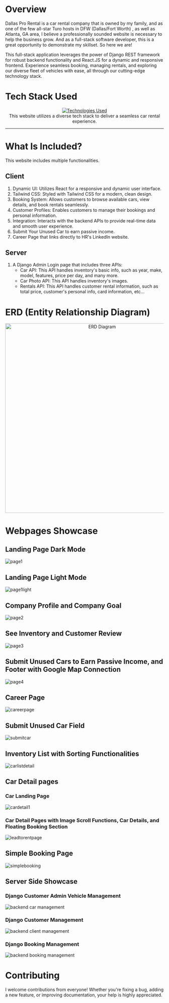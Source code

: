 # Overview

Dallas Pro Rental is a car rental company that is owned by my family, and as one of the few all-star Turo hosts in DFW (Dallas/Fort Worth) , as well as Atlanta, GA area, I believe a professionally sounded website is necessary to help the business grow. And as a full-stack software developer, this is a great opportunity to demonstrate my skillset. So here we are!

This full-stack application leverages the power of Django REST framework for robust backend functionality and React.JS for a dynamic and responsive frontend. Experience seamless booking, managing rentals, and exploring our diverse fleet of vehicles with ease, all through our cutting-edge technology stack.

# Tech Stack Used

<div align="center">
  <a href="https://dallasprorental.com">
    <img src="https://github-readme-tech-stack.vercel.app/api/cards?title=Technologies+Used&align=center&titleAlign=center&fontSize=20&lineHeight=10&lineCount=2&theme=ayu&width=450&bg=%25230B0E14&titleColor=%231c9eff&line1=react%2Creact%2Cauto%3Bhtml5%2Chtml5%2Cauto%3Btailwindcss%2Ctailwind%2Cauto%3Bjavascript%2Cjavascript%2Cauto%3B&line2=python%2Cpython%2Cauto%3Bdjango%2Cdjango%2Cauto%3Bsqlite%2Csqlite%2Cauto%3Bjazzmin%2Cjazzmin%2Cauto%3B" alt="Technologies Used" />
  </a>
</div>

<div align="center">
  This website utilizes a diverse tech stack to deliver a seamless car rental experience.
</div>

<hr>

# What Is Included?

This website includes multiple functionalities.

## Client
1. Dynamic UI: Utilizes React for a responsive and dynamic user interface.
2. Tailwind CSS: Styled with Tailwind CSS for a modern, clean design.
3. Booking System: Allows customers to browse available cars, view details, and book rentals seamlessly.
4. Customer Profiles: Enables customers to manage their bookings and personal information.
5. Integration: Interacts with the backend APIs to provide real-time data and smooth user experience.
6. Submit Your Unused Car to earn passive income.
7. Career Page that links directly to HR's LinkedIn website.

## Server
1. A Django Admin Login page that includes three APIs:
   - Car API: This API handles inventory's basic info, such as year, make, model, features, price per day, and many more.
   - Car Photo API: This API handles inventory's images.
   - Rentals API: This API handles customer rental information, such as total price, customer's personal info, card information, etc...

# ERD (Entity Relationship Diagram)

<div align="center">
  <img src="https://github.com/jiamliu/dallasprorental/assets/139939637/c512430d-3401-4b1c-9bf5-a86fb1f0c3f3" alt="ERD Diagram" width="600" />
</div>

# Webpages Showcase

## Landing Page Dark Mode
![page1](https://github.com/jiamliu/dallasprorental/assets/139939637/9cfa944d-1904-4b9e-9776-0717527885c4)

## Landing Page Light Mode
![page1light](https://github.com/jiamliu/dallasprorental/assets/139939637/c95371f7-d667-4c73-a045-89f4df2c7770)

## Company Profile and Company Goal
![page2](https://github.com/jiamliu/dallasprorental/assets/139939637/ab6a2364-a7fd-4321-8fc5-548db2cdd587)

## See Inventory and Customer Review
![page3](https://github.com/jiamliu/dallasprorental/assets/139939637/2d4b2f6f-1be2-4e12-85af-ff3f5724ff28)

## Submit Unused Cars to Earn Passive Income, and Footer with Google Map Connection
![page4](https://github.com/jiamliu/dallasprorental/assets/139939637/b19e9c66-4800-426e-b4e5-64535a8cadfe)

## Career Page
![careerpage](https://github.com/jiamliu/dallasprorental/assets/139939637/47b757e9-9286-42d4-94d7-4a3bb36f50df)

## Submit Unused Car Field
![submitcar](https://github.com/jiamliu/dallasprorental/assets/139939637/27484324-b59d-4fcb-afce-cfba5845b5f6)

## Inventory List with Sorting Functionalities
![carlistdetail](https://github.com/jiamliu/dallasprorental/assets/139939637/68148fbe-e184-4310-b42c-8aeaa1ffe1ff)

## Car Detail pages
### Car Landing Page
![cardetail1](https://github.com/jiamliu/dallasprorental/assets/139939637/66027c05-37f5-4d02-bf56-c9c00e35a2a8)

### Car Detail Pages with Image Scroll Functions, Car Details, and Floating Booking Section
![leadtorentpage](https://github.com/jiamliu/dallasprorental/assets/139939637/0f455dda-e06a-46be-9980-ba3c91052f05)

## Simple Booking Page
![simplebooking](https://github.com/jiamliu/dallasprorental/assets/139939637/818de23c-61dd-4674-a567-0fdd17886e93)

## Server Side Showcase

### Django Customer Admin Vehicle Management
![backend car management](https://github.com/jiamliu/dallasprorental/assets/139939637/7bd9b7d6-39ca-4c82-8142-fcfb381b8209)

### Django Customer Management
![backend client management](https://github.com/jiamliu/dallasprorental/assets/139939637/ab2b9bd9-a166-4cef-ab93-9ef1e8f69335)

### Django Booking Management
![backend booking management](https://github.com/jiamliu/dallasprorental/assets/139939637/3ecbb06f-c0d7-4e43-8d05-90ad5fb08aee)

# Contributing

I welcome contributions from everyone! Whether you're fixing a bug, adding a new feature, or improving documentation, your help is highly appreciated.






